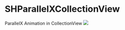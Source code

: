 SHParallelXCollectionView
=========================
ParallelX Animation in CollectionView
![](https://raw.githubusercontent.com/ankitthakur/SHParallelXCollectionView/blob/master/SHParallelXCollectionView/publicImage/parallelX.gif)
